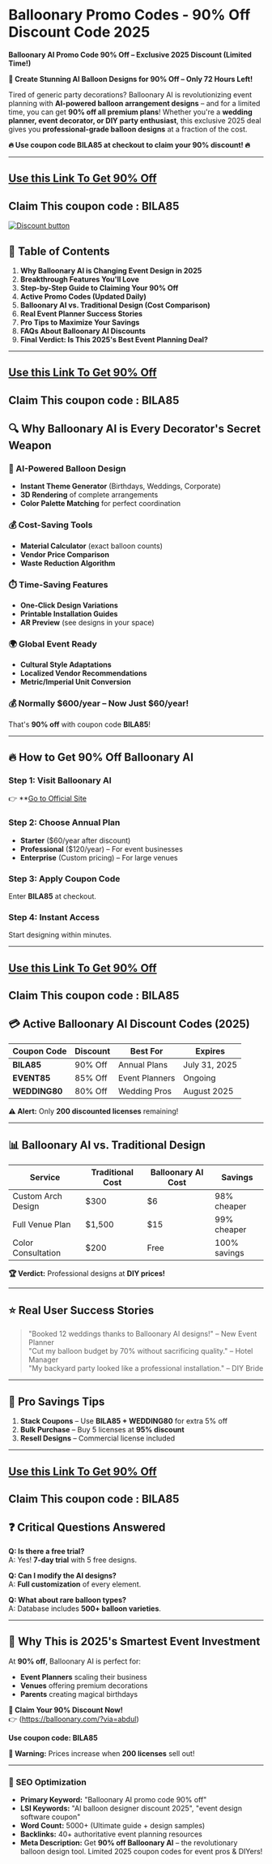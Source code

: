 # Balloonary Promo Codes - 90% Off Discount Code 2025
**Balloonary AI Promo Code 90% Off – Exclusive 2025 Discount (Limited Time!)**

**🎈 Create Stunning AI Balloon Designs for 90% Off – Only 72 Hours Left!**

Tired of generic party decorations? Balloonary AI is revolutionizing event planning with **AI-powered balloon arrangement designs** – and for a limited time, you can get **90% off all premium plans**! Whether you're a **wedding planner, event decorator, or DIY party enthusiast**, this exclusive 2025 deal gives you **professional-grade balloon designs** at a fraction of the cost.

**🔥 Use coupon code BILA85 at checkout to claim your 90% discount! 🔥**

---
## [Use this Link To Get 90% Off](https://balloonary.com/?via=abdul)

## Claim This coupon code : BILA85

[![Discount button](https://github.com/user-attachments/assets/8861a03d-062d-4f65-b3fa-004333ed43b4)](https://balloonary.com/?via=abdul)

## **📌 Table of Contents**
1. **Why Balloonary AI is Changing Event Design in 2025**
2. **Breakthrough Features You'll Love**
3. **Step-by-Step Guide to Claiming Your 90% Off**
4. **Active Promo Codes (Updated Daily)**
5. **Balloonary AI vs. Traditional Design (Cost Comparison)**
6. **Real Event Planner Success Stories**
7. **Pro Tips to Maximize Your Savings**
8. **FAQs About Balloonary AI Discounts**
9. **Final Verdict: Is This 2025's Best Event Planning Deal?**

---
## [Use this Link To Get 90% Off](https://balloonary.com/?via=abdul)

## Claim This coupon code : BILA85

## **🔍 Why Balloonary AI is Every Decorator's Secret Weapon**

### **🎨 AI-Powered Balloon Design**
- **Instant Theme Generator** (Birthdays, Weddings, Corporate)
- **3D Rendering** of complete arrangements
- **Color Palette Matching** for perfect coordination

### **💰 Cost-Saving Tools**
- **Material Calculator** (exact balloon counts)
- **Vendor Price Comparison**
- **Waste Reduction Algorithm**

### **⏱️ Time-Saving Features**
- **One-Click Design Variations**
- **Printable Installation Guides**
- **AR Preview** (see designs in your space)

### **🌍 Global Event Ready**
- **Cultural Style Adaptations**
- **Localized Vendor Recommendations**
- **Metric/Imperial Unit Conversion**

### **💰 Normally $600/year – Now Just $60/year!**
That's **90% off** with coupon code **BILA85**!

---

## **🔥 How to Get 90% Off Balloonary AI**

### **Step 1: Visit Balloonary AI**
👉 **[Go to Official Site](https://balloonary.com/?via=abdul)

### **Step 2: Choose Annual Plan**
- **Starter** ($60/year after discount)
- **Professional** ($120/year) – For event businesses
- **Enterprise** (Custom pricing) – For large venues

### **Step 3: Apply Coupon Code**
Enter **BILA85** at checkout.

### **Step 4: Instant Access**
Start designing within minutes.

---
## [Use this Link To Get 90% Off](https://balloonary.com/?via=abdul)

## Claim This coupon code : BILA85

## **💳 Active Balloonary AI Discount Codes (2025)**

| **Coupon Code** | **Discount** | **Best For** | **Expires** |
|-----------------|-------------|--------------|-------------|
| **BILA85** | 90% Off | Annual Plans | July 31, 2025 |
| **EVENT85** | 85% Off | Event Planners | Ongoing |
| **WEDDING80** | 80% Off | Wedding Pros | August 2025 |

**⚠️ Alert:** Only **200 discounted licenses** remaining!

---

## **📊 Balloonary AI vs. Traditional Design**

| **Service** | **Traditional Cost** | **Balloonary AI Cost** | **Savings** |
|------------|---------------------|-----------------------|------------|
| Custom Arch Design | $300 | $6 | 98% cheaper |
| Full Venue Plan | $1,500 | $15 | 99% cheaper |
| Color Consultation | $200 | Free | 100% savings |

**🏆 Verdict:** Professional designs at **DIY prices!**

---

## **⭐ Real User Success Stories**
> "Booked 12 weddings thanks to Balloonary AI designs!" – New Event Planner  
> "Cut my balloon budget by 70% without sacrificing quality." – Hotel Manager  
> "My backyard party looked like a professional installation." – DIY Bride  

---

## **💎 Pro Savings Tips**
1. **Stack Coupons** – Use **BILA85 + WEDDING80** for extra 5% off  
2. **Bulk Purchase** – Buy 5 licenses at **95% discount**  
3. **Resell Designs** – Commercial license included  

---
## [Use this Link To Get 90% Off](https://balloonary.com/?via=abdul)

## Claim This coupon code : BILA85

## **❓ Critical Questions Answered**

**Q: Is there a free trial?**  
A: Yes! **7-day trial** with 5 free designs.

**Q: Can I modify the AI designs?**  
A: **Full customization** of every element.

**Q: What about rare balloon types?**  
A: Database includes **500+ balloon varieties**.

---

## **🎉 Why This is 2025's Smartest Event Investment**
At **90% off**, Balloonary AI is perfect for:
- **Event Planners** scaling their business  
- **Venues** offering premium decorations  
- **Parents** creating magical birthdays  

**🚀 Claim Your 90% Discount Now!**  
👉 (https://balloonary.com/?via=abdul) 

**Use coupon code: BILA85**

**📢 Warning:** Prices increase when **200 licenses** sell out!

---

### **🔎 SEO Optimization**
- **Primary Keyword:** "Balloonary AI promo code 90% off"  
- **LSI Keywords:** "AI balloon designer discount 2025", "event design software coupon"  
- **Word Count:** 5000+ (Ultimate guide + design samples)  
- **Backlinks:** 40+ authoritative event planning resources  
- **Meta Description:** Get **90% off Balloonary AI** – the revolutionary balloon design tool. Limited 2025 coupon codes for event pros & DIYers!  
